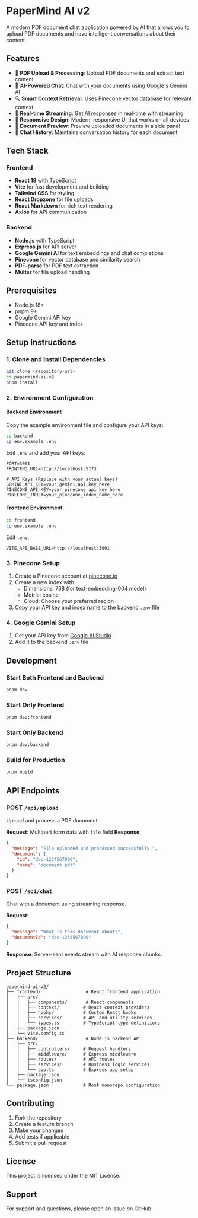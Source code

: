 
# PaperMind AI v2

A modern PDF document chat application powered by AI that allows you to upload PDF documents and have intelligent conversations about their content.

## Features

- 📄 **PDF Upload & Processing**: Upload PDF documents and extract text content
- 🤖 **AI-Powered Chat**: Chat with your documents using Google's Gemini AI
- 🔍 **Smart Context Retrieval**: Uses Pinecone vector database for relevant context
- 💬 **Real-time Streaming**: Get AI responses in real-time with streaming
- 📱 **Responsive Design**: Modern, responsive UI that works on all devices
- 🎨 **Document Preview**: Preview uploaded documents in a side panel
- 🔄 **Chat History**: Maintains conversation history for each document

## Tech Stack

### Frontend
- **React 18** with TypeScript
- **Vite** for fast development and building
- **Tailwind CSS** for styling
- **React Dropzone** for file uploads
- **React Markdown** for rich text rendering
- **Axios** for API communication

### Backend
- **Node.js** with TypeScript
- **Express.js** for API server
- **Google Gemini AI** for text embeddings and chat completions
- **Pinecone** for vector database and similarity search
- **PDF-parse** for PDF text extraction
- **Multer** for file upload handling

## Prerequisites

- Node.js 18+ 
- pnpm 9+
- Google Gemini API key
- Pinecone API key and index

## Setup Instructions

### 1. Clone and Install Dependencies

```bash
git clone <repository-url>
cd papermind-ai-v2
pnpm install
```

### 2. Environment Configuration

#### Backend Environment
Copy the example environment file and configure your API keys:

```bash
cd backend
cp env.example .env
```

Edit `.env` and add your API keys:
```env
PORT=3001
FRONTEND_URL=http://localhost:5173

# API Keys (Replace with your actual keys)
GEMINI_API_KEY=your_gemini_api_key_here
PINECONE_API_KEY=your_pinecone_api_key_here
PINECONE_INDEX=your_pinecone_index_name_here
```

#### Frontend Environment
```bash
cd frontend
cp env.example .env
```

Edit `.env`:
```env
VITE_API_BASE_URL=http://localhost:3001
```

### 3. Pinecone Setup

1. Create a Pinecone account at [pinecone.io](https://pinecone.io)
2. Create a new index with:
   - Dimensions: 768 (for text-embedding-004 model)
   - Metric: cosine
   - Cloud: Choose your preferred region
3. Copy your API key and index name to the backend `.env` file

### 4. Google Gemini Setup

1. Get your API key from [Google AI Studio](https://makersuite.google.com/app/apikey)
2. Add it to the backend `.env` file

## Development

### Start Both Frontend and Backend
```bash
pnpm dev
```

### Start Only Frontend
```bash
pnpm dev:frontend
```

### Start Only Backend
```bash
pnpm dev:backend
```

### Build for Production
```bash
pnpm build
```

## API Endpoints

### POST `/api/upload`
Upload and process a PDF document.

**Request**: Multipart form data with `file` field
**Response**: 
```json
{
  "message": "File uploaded and processed successfully.",
  "document": {
    "id": "doc-1234567890",
    "name": "document.pdf"
  }
}
```

### POST `/api/chat`
Chat with a document using streaming response.

**Request**:
```json
{
  "message": "What is this document about?",
  "documentId": "doc-1234567890"
}
```

**Response**: Server-sent events stream with AI response chunks.

## Project Structure

```
papermind-ai-v2/
├── frontend/                 # React frontend application
│   ├── src/
│   │   ├── components/       # React components
│   │   ├── context/         # React context providers
│   │   ├── hooks/           # Custom React hooks
│   │   ├── services/        # API and utility services
│   │   └── types.ts         # TypeScript type definitions
│   ├── package.json
│   └── vite.config.ts
├── backend/                  # Node.js backend API
│   ├── src/
│   │   ├── controllers/     # Request handlers
│   │   ├── middleware/      # Express middleware
│   │   ├── routes/          # API routes
│   │   ├── services/        # Business logic services
│   │   └── app.ts           # Express app setup
│   ├── package.json
│   └── tsconfig.json
└── package.json             # Root monorepo configuration
```

## Contributing

1. Fork the repository
2. Create a feature branch
3. Make your changes
4. Add tests if applicable
5. Submit a pull request

## License

This project is licensed under the MIT License.

## Support

For support and questions, please open an issue on GitHub.

